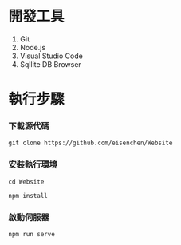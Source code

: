 # 開發工具

1. Git
2. Node.js
3. Visual Studio Code
4. Sqllite DB Browser

# 執行步驟

### 下載源代碼

	git clone https://github.com/eisenchen/Website

### 安裝執行環境

	cd Website

	npm install

### 啟動伺服器

	npm run serve
